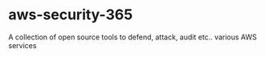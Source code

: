 # aws-security-365
A collection of open source tools to defend, attack, audit etc.. various AWS services
